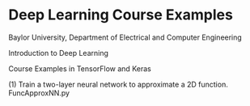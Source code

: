 # Deep Learning Course Examples
Baylor University, Department of Electrical and Computer Engineering

Introduction to Deep Learning

Course Examples in TensorFlow and Keras

(1) Train a two-layer neural network to approximate a 2D function. FuncApproxNN.py
